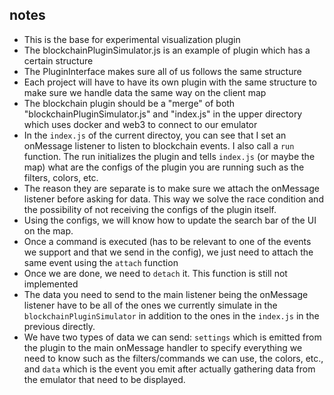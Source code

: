## notes
- This is the base for experimental visualization plugin
- The blockchainPluginSimulator.js is an example of plugin which has a certain structure
- The PluginInterface makes sure all of us follows the same structure
- Each project will have to have its own plugin with the same structure to make sure we handle data the same way on the client map
- The blockchain plugin should be a "merge" of both "blockchainPluginSimulator.js" and "index.js" in the upper directory which uses docker and web3 to connect to our emulator
- In the `index.js` of the current directoy, you can see that I set an onMessage listener to listen to blockchain events. I also call a `run` function. The run initializes the plugin and tells `index.js` (or maybe the map) what are the configs of the plugin you are running such as the filters, colors, etc.
- The reason they are separate is to make sure we attach the onMessage listener before asking for data. This way we solve the race condition and the possibility of not receiving the configs of the plugin itself.
- Using the configs, we will know how to update the search bar of the UI on the map.
- Once a command is executed (has to be relevant to one of the events we support and that we send in the config), we just need to attach the same event using the `attach` function
- Once we are done, we need to `detach` it. This function is still not implemented
- The data you need to send to the main listener being the onMessage listener have to be all of the ones we currently simulate in the `blockchainPluginSimulator` in addition to the ones in the `index.js` in the previous directly.
- We have two types of data we can send: `settings` which is emitted from the plugin to the main onMessage handler to specify everything we need to know such as the filters/commands we can use, the colors, etc., and `data` which is the event you emit after actually gathering data from the emulator that need to be displayed.
